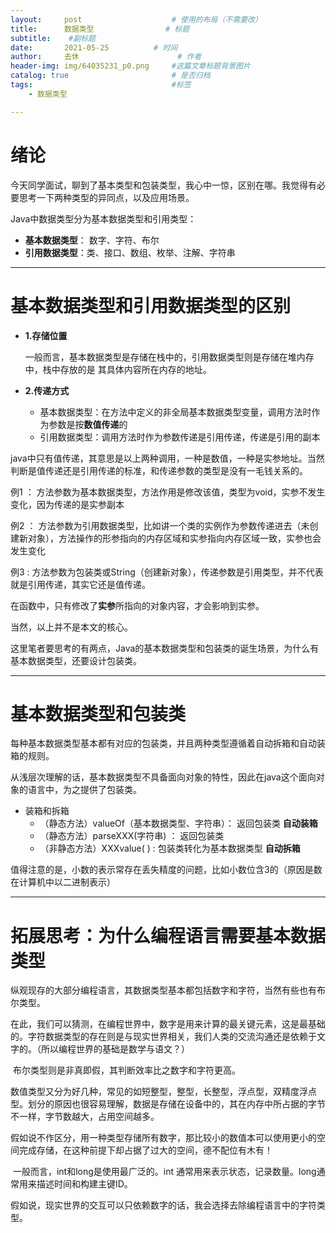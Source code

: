 ```yaml
---
layout:     post   				    # 使用的布局（不需要改）
title:      数据类型				# 标题 
subtitle:    #副标题
date:       2021-05-25			# 时间
author:     去休 						# 作者
header-img: img/64035231_p0.png 	#这篇文章标题背景图片
catalog: true 						# 是否归档
tags:								#标签
    - 数据类型

---
```


# 绪论

今天同学面试，聊到了基本类型和包装类型，我心中一惊，区别在哪。我觉得有必要思考一下两种类型的异同点，以及应用场景。

Java中数据类型分为基本数据类型和引用类型：

* **基本数据类型**： 数字、字符、布尔
* **引用数据类型**：类、接口、数组、枚举、注解、字符串

---

# 基本数据类型和引用数据类型的区别

* **1.存储位置**

  一般而言，基本数据类型是存储在栈中的，引用数据类型则是存储在堆内存中，栈中存放的是	其具体内容所在内存的地址。

* **2.传递方式**

  - 基本数据类型：在方法中定义的非全局基本数据类型变量，调用方法时作为参数是按**数值传递**的
  - 引用数据类型：调用方法时作为参数传递是引用传递，传递是引用的副本

java中只有值传递，其意思是以上两种调用，一种是数值，一种是实参地址。当然判断是值传递还是引用传递的标准，和传递参数的类型是没有一毛钱关系的。

例1 ： 方法参数为基本数据类型，方法作用是修改该值，类型为void，实参不发生变化，因为传递的是实参副本

例2 ： 方法参数为引用数据类型，比如讲一个类的实例作为参数传递进去（未创建新对象），方法操作的形参指向的内存区域和实参指向内存区域一致，实参也会发生变化

例3 :    方法参数为包装类或String（创建新对象），传递参数是引用类型，并不代表就是引用传递，其实它还是值传递。

在函数中，只有修改了**实参**所指向的对象内容，才会影响到实参。

当然，以上并不是本文的核心。

这里笔者要思考的有两点，Java的基本数据类型和包装类的诞生场景，为什么有基本数据类型，还要设计包装类。

---

# 基本数据类型和包装类

每种基本数据类型基本都有对应的包装类，并且两种类型遵循着自动拆箱和自动装箱的规则。

从浅层次理解的话，基本数据类型不具备面向对象的特性，因此在java这个面向对象的语言中，为之提供了包装类。

* 装箱和拆箱
  * （静态方法）valueOf（基本数据类型、字符串）：  返回包装类     **自动装箱**
  * （静态方法）parseXXX(字符串) ： 返回包装类
  * （非静态方法）XXXvalue( )  : 包装类转化为基本数据类型   **自动拆箱**

值得注意的是，小数的表示常存在丢失精度的问题，比如小数位含3的（原因是数在计算机中以二进制表示）

---

# 拓展思考：为什么编程语言需要基本数据类型

​        纵观现存的大部分编程语言，其数据类型基本都包括数字和字符，当然有些也有布尔类型。

​        在此，我们可以猜测，在编程世界中，数字是用来计算的最关键元素，这是最基础的。字符数据类型的存在则是与现实世界相关，我们人类的交流沟通还是依赖于文字的。（所以编程世界的基础是数学与语文？）

​		布尔类型则是非真即假，其判断效率比之数字和字符更高。

​		数值类型又分为好几种，常见的如短整型，整型，长整型，浮点型，双精度浮点型。划分的原因也很容易理解，数据是存储在设备中的，其在内存中所占据的字节不一样，字节数越大，占用空间越多。

​		假如说不作区分，用一种类型存储所有数字，那比较小的数值本可以使用更小的空间完成存储，在这种前提下却占据了过大的空间，德不配位有木有！

​		一般而言，int和long是使用最广泛的。int 通常用来表示状态，记录数量。long通常用来描述时间和构建主键ID。

​		假如说，现实世界的交互可以只依赖数字的话，我会选择去除编程语言中的字符类型。

